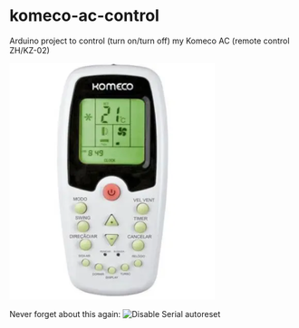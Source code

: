 # komeco-ac-control

Arduino project to control (turn on/turn off) my Komeco AC (remote control ZH/KZ-02)

![Controle ZH/KZ-02](https://github.com/guilhermetk/komeco-ac-control/blob/main/komeco%20zh:kz02.png)


Never forget about this again: ![Disable Serial autoreset](https://playground.arduino.cc/Main/DisablingAutoResetOnSerialConnection/)
